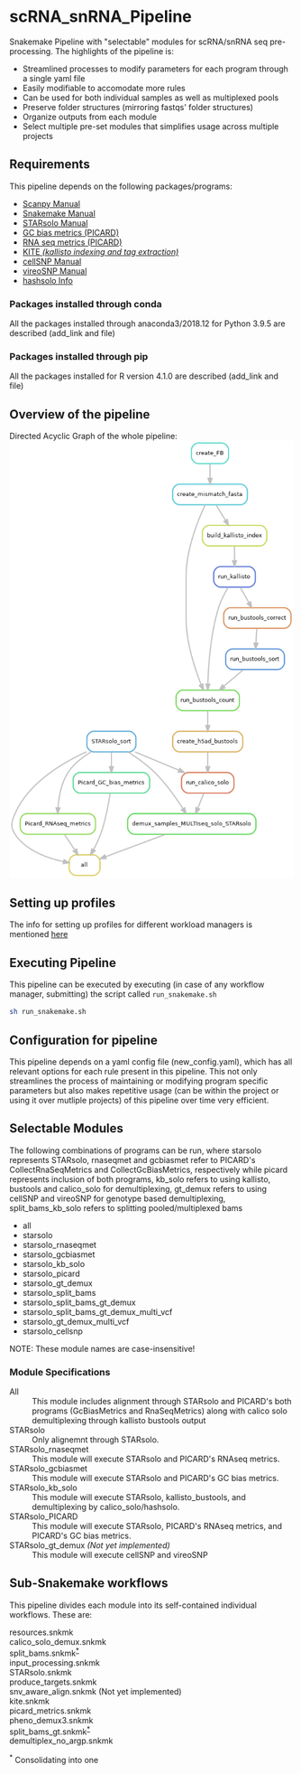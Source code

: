 # scRNA_snRNA_Pipeline
Snakemake Pipeline with "selectable" modules for scRNA/snRNA seq pre-processing.
The highlights of the pipeline is:
<ul>
	<li> Streamlined processes to modify parameters for each program through a single yaml file </li>
	<li> Easily modifiable to accomodate more rules </li>
	<li> Can be used for both individual samples as well as multiplexed pools </li>
	<li> Preserve folder structures (mirroring fastqs' folder structures) </li>
	<li> Organize outputs from each module </li>
	<li> Select multiple pre-set modules that simplifies usage across multiple projects </li>
</ul>

## Requirements
This pipeline depends on the following packages/programs:
<ul>
	<li><a href="https://scanpy.readthedocs.io/en/stable/">Scanpy Manual</a></li>
	<li><a href="https://snakemake.readthedocs.io/en/stable/">Snakemake Manual</a></li>
	<li><a href="https://github.com/alexdobin/STAR/blob/master/docs/STARsolo.md">STARsolo Manual</a> </li>
	<li><a href="https://broadinstitute.github.io/picard/command-line-overview.html#CollectGcBiasMetrics">GC bias metrics (PICARD)</a></li>
	<li><a href="https://broadinstitute.github.io/picard/command-line-overview.html#CollectRnaSeqMetrics">RNA seq metrics (PICARD)</a></li>
	<li><a href="https://github.com/pachterlab/kite">KITE <i>(kallisto indexing and tag extraction)</i></a></li>
	<li><a href="https://cellsnp-lite.readthedocs.io/en/latest/manual.html">cellSNP Manual</a></li>
	<li><a href="https://vireosnp.readthedocs.io/en/latest/manual.html">vireoSNP Manual</a></li>
	<li><a href="https://github.com/calico/solo#how-to-demultiplex-cell-hashing-data-using-hashsolo-cli">hashsolo Info</a></li>
</ul>

### Packages installed through conda
All the packages installed through anaconda3/2018.12 for Python 3.9.5 are described (add_link and file)

### Packages installed through pip
All the packages installed for R version 4.1.0 are described (add_link and file)

## Overview of the pipeline
Directed Acyclic Graph of the whole pipeline:
![DAG](images/Whole_pipeline.png)

## Setting up profiles
The info for setting up profiles for different workload managers is mentioned [here](https://github.com/Snakemake-Profiles)

## Executing Pipeline
This pipeline can be executed by executing (in case of any workflow manager, submitting) the script called `run_snakemake.sh`

```sh
sh run_snakemake.sh
```

## Configuration for pipeline
This pipeline depends on a yaml config file (new_config.yaml), which has all relevant options for each rule present in this pipeline. This not only streamlines the process of maintaining or modifying program specific parameters but also makes repetitive usage (can be within the project or using it over mutliple projects) of this pipeline over time very efficient.

## Selectable Modules
The following combinations of programs can be run, where starsolo represents STARsolo, rnaseqmet and gcbiasmet refer to PICARD's CollectRnaSeqMetrics and CollectGcBiasMetrics, respectively while picard represents inclusion of both programs, kb_solo refers to using kallisto, bustools and calico_solo for demultiplexing, gt_demux refers to using cellSNP and vireoSNP for genotype based demultiplexing, split_bams_kb_solo refers to splitting pooled/multiplexed bams

<ul>
<li> all</li>
<li> starsolo</li>
<li> starsolo_rnaseqmet</li>
<li> starsolo_gcbiasmet</li>
<li> starsolo_kb_solo</li>
<li> starsolo_picard</li>
<li> starsolo_gt_demux</li>
<li> starsolo_split_bams</li>
<li> starsolo_split_bams_gt_demux</li>
<li> starsolo_split_bams_gt_demux_multi_vcf</li>
<li> starsolo_gt_demux_multi_vcf</li>
<li> starsolo_cellsnp</li>
</ul>

NOTE: These module names are case-insensitive!

### Module Specifications
<dl>
	<dt>All</dt>
	<dd>This module includes alignment through STARsolo and PICARD's both programs (GcBiasMetrics and RnaSeqMetrics) along with calico solo demultiplexing through kallisto bustools output</dd>
	<dt>STARsolo</dt>
	<dd>Only alignemnt through STARsolo.</dd>
	<dt>STARsolo_rnaseqmet</dt>
	<dd>This module will execute STARsolo and PICARD's RNAseq metrics.</dd>
	<dt>STARsolo_gcbiasmet</dt>
	<dd>This module will execute STARsolo and PICARD's GC bias metrics.</dd>
	<dt>STARsolo_kb_solo</dt>
	<dd>This module will execute STARsolo, kallisto_bustools, and demultiplexing by calico_solo/hashsolo.</dd>
	<dt>STARsolo_PICARD</dt>
	<dd>This module will execute STARsolo, PICARD's RNAseq metrics, and PICARD's GC bias metrics.</dd>
	<dt>STARsolo_gt_demux <i>(Not yet implemented)</i></dt>
	<dd>This module will execute cellSNP and vireoSNP</dd>
</dl>


## Sub-Snakemake workflows
This pipeline divides each module into its self-contained individual workflows. These are:

<dl>
	<dt> resources.snkmk </dt>
	<dd> </dd>
	<dt> calico_solo_demux.snkmk </dt>
	<dd> </dd>
	<dt> split_bams.snkmk<sup><a href="#ft1" id="ref1" >*</a></sup></dt>
	<dd> </dd>
	<dt> input_processing.snkmk </dt>
	<dd> </dd>
	<dt> STARsolo.snkmk </dt>
	<dd> </dd>
	<dt> produce_targets.snkmk </dt>
	<dd> </dd>
	<dt> snv_aware_align.snkmk (Not yet implemented)</dt>
	<dd> </dd>
	<dt> kite.snkmk </dt>
	<dd> </dd>
	<dt> picard_metrics.snkmk </dt>
	<dd> </dd>
	<dt> pheno_demux3.snkmk </dt>
	<dd> </dd>
	<dt> split_bams_gt.snkmk<sup><a href="#ft1" id="ref1" >*</a></sup></dt>
	<dd> </dd>
	<dt> demultiplex_no_argp.snkmk </dt>
	<dd> </dd>

<sup id="#ft1">*</sup> Consolidating into one
</dl>

